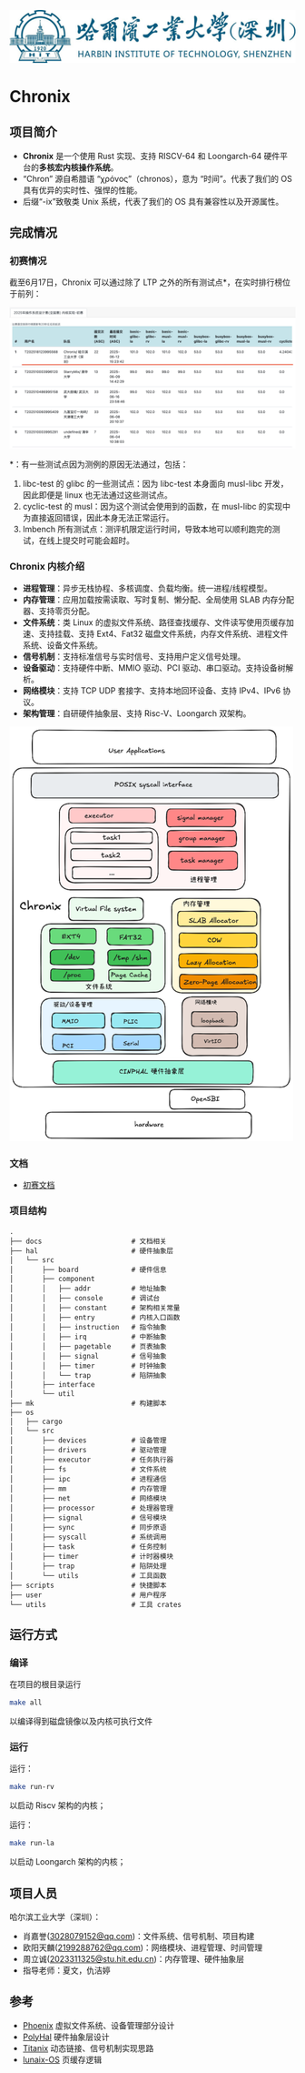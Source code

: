 ![hitsz](./docs/assets/hitsz.jpg)

# Chronix

## 项目简介

- **Chronix** 是一个使用 Rust 实现、支持 RISCV-64 和 Loongarch-64 硬件平台的**多核宏内核操作系统**。
- “Chron” 源自希腊语 “χρόνος”（chronos），意为 “时间”。代表了我们的 OS 具有优异的实时性、强悍的性能。
- 后缀“-ix”致敬类 Unix 系统，代表了我们的 OS 具有兼容性以及开源属性。

## 完成情况

### 初赛情况

截至6月17日，Chronix 可以通过除了 LTP 之外的所有测试点*，在实时排行榜位于前列：

![leader-board](./docs/assets/leader-board.png)

*：有一些测试点因为测例的原因无法通过，包括：
1. libc-test 的 glibc 的一些测试点：因为 libc-test 本身面向 musl-libc 开发，因此即便是 linux 也无法通过这些测试点。
2. cyclic-test 的 musl：因为这个测试会使用到的函数，在 musl-libc 的实现中为直接返回错误，因此本身无法正常运行。
3. lmbench 所有测试点：测评机限定运行时间，导致本地可以顺利跑完的测试，在线上提交时可能会超时。

### Chronix 内核介绍

- **进程管理**：异步无栈协程、多核调度、负载均衡。统一进程/线程模型。
- **内存管理**：应用加载按需读取、写时复制、懒分配、全局使用 SLAB 内存分配器、支持零页分配。
- **文件系统**：类 Linux 的虚拟文件系统、路径查找缓存、文件读写使用页缓存加速、支持挂载、支持 Ext4、Fat32 磁盘文件系统，内存文件系统、进程文件系统、设备文件系统。
- **信号机制**：支持标准信号与实时信号、支持用户定义信号处理。
- **设备驱动**：支持硬件中断、MMIO 驱动、PCI 驱动、串口驱动。支持设备树解析。
- **网络模块**：支持 TCP UDP 套接字、支持本地回环设备、支持 IPv4、IPv6 协议。 
- **架构管理**：自研硬件抽象层、支持 Risc-V、Loongarch 双架构。

<img src="./docs/assets/total-arch.png" alt="Chronix 内核架构" width="500"/>


### 文档

- [初赛文档]()

### 项目结构

```
.
├── docs                      # 文档相关
├── hal                       # 硬件抽象层
│   └── src                   
│       ├── board             # 硬件信息
│       ├── component
│       │   ├── addr          # 地址抽象
│       │   ├── console       # 调试台
│       │   ├── constant      # 架构相关常量
│       │   ├── entry         # 内核入口函数
│       │   ├── instruction   # 指令抽象
│       │   ├── irq           # 中断抽象
│       │   ├── pagetable     # 页表抽象
│       │   ├── signal        # 信号抽象
│       │   ├── timer         # 时钟抽象
│       │   └── trap          # 陷阱抽象
│       ├── interface
│       └── util
├── mk                        # 构建脚本
├── os
│   ├── cargo
│   └── src
│       ├── devices           # 设备管理
│       ├── drivers           # 驱动管理
│       ├── executor          # 任务执行器
│       ├── fs                # 文件系统
│       ├── ipc               # 进程通信
│       ├── mm                # 内存管理
│       ├── net               # 网络模块
│       ├── processor         # 处理器管理
│       ├── signal            # 信号模块
│       ├── sync              # 同步原语
│       ├── syscall           # 系统调用
│       ├── task              # 任务控制
│       ├── timer             # 计时器模块
│       ├── trap              # 陷阱处理
│       └── utils             # 工具函数
├── scripts                   # 快捷脚本
├── user                      # 用户程序
└── utils                     # 工具 crates
```

## 运行方式

### 编译
在项目的根目录运行

```bash
make all
```

以编译得到磁盘镜像以及内核可执行文件

### 运行

运行：

```bash
make run-rv
```

以启动 Riscv 架构的内核；

运行：

```bash
make run-la
```

以启动 Loongarch 架构的内核；

## 项目人员

哈尔滨工业大学（深圳）：
- 肖嘉誉(3028079152@qq.com)：文件系统、信号机制、项目构建
- 欧阳天麟(2199288762@qq.com)：网络模块、进程管理、时间管理
- 周立诚(2023311325@stu.hit.edu.cn)：内存管理、硬件抽象层
- 指导老师：夏文，仇洁婷

## 参考

- [Phoenix](https://github.com/ChenRuiwei/Phoenix.git) 虚拟文件系统、设备管理部分设计
- [PolyHal](https://github.com/Byte-OS/polyhal.git) 硬件抽象层设计
- [Titanix](https://github.com/greenhandzpx/Titanix.git) 动态链接、信号机制实现思路
- [lunaix-OS](https://github.com/Minep/lunaix-os.git) 页缓存逻辑